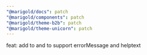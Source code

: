 ```yaml
---
"@marigold/docs": patch
"@marigold/components": patch
"@marigold/theme-b2b": patch
"@marigold/theme-unicorn": patch
---
```


feat: add <Fieldbase> to <RadioGroup> and <CheckboxGroup> to support errorMessage and helptext
